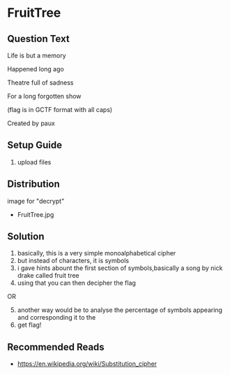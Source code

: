 # FruitTree
## Question Text

Life is but a memory

Happened long ago

Theatre full of sadness

For a long forgotten show

(flag is in GCTF format with all caps)

Created by paux

## Setup Guide
1. upload files

## Distribution
image for "decrypt"
- FruitTree.jpg

## Solution
1.	basically, this is a very simple monoalphabetical cipher
2.	but instead of characters, it is symbols
3.	i gave hints abount the first section of symbols,basically a song by nick drake called fruit tree
4.	using that you can then decipher the flag

OR 

5.  another way would be to analyse the percentage of symbols appearing and corresponding it to the
6.  get flag! 

## Recommended Reads
- https://en.wikipedia.org/wiki/Substitution_cipher
